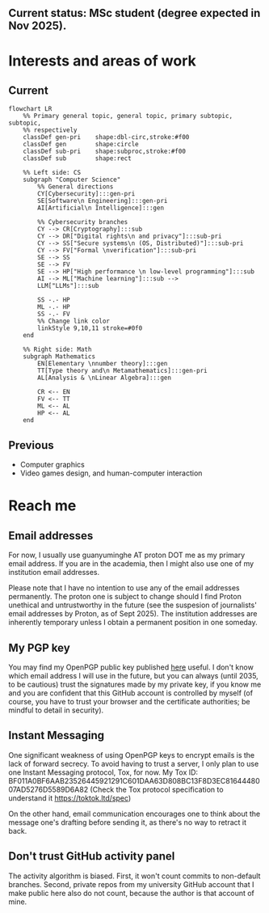 ## Current status: MSc student (degree expected in Nov 2025).

# Interests and areas of work
## Current
```mermaid
flowchart LR
	%% Primary general topic, general topic, primary subtopic, subtopic,
	%% respectively
	classDef gen-pri	shape:dbl-circ,stroke:#f00
	classDef gen		shape:circle
	classDef sub-pri	shape:subproc,stroke:#f00
	classDef sub		shape:rect

	%% Left side: CS
	subgraph "Computer Science"
		%% General directions
		CY[Cybersecurity]:::gen-pri
		SE[Software\n Engineering]:::gen-pri
		AI[Artificial\n Intelligence]:::gen

		%% Cybersecurity branches
		CY --> CR[Cryptography]:::sub
		CY --> DR["Digital rights\n and privacy"]:::sub-pri
		CY --> SS["Secure systems\n (OS, Distributed)"]:::sub-pri
		CY --> FV["Formal \nverification"]:::sub-pri
		SE --> SS
		SE --> FV
		SE --> HP["High performance \n low-level programming"]:::sub
		AI --> ML["Machine learning"]:::sub -->
		LLM["LLMs"]:::sub

		SS -.- HP
		ML -.- HP
		SS -.- FV
		%% Change link color
		linkStyle 9,10,11 stroke=#0f0 
	end

	%% Right side: Math
	subgraph Mathematics
		EN[Elementary \nnumber theory]:::gen
		TT[Type theory and\n Metamathematics]:::gen-pri
		AL[Analysis & \nLinear Algebra]:::gen

		CR <-- EN
		FV <-- TT
		ML <-- AL
		HP <-- AL
	end
```

## Previous
- Computer graphics
- Video games design, and human-computer interaction

# Reach me
## Email addresses
For now, I usually use guanyuminghe AT proton DOT me as my primary email
address. If you are in the academia, then I might also use one of my
institution email addresses.

Please note that I have no intention to use any of the email addresses
permanently. The proton one is subject to change should I find Proton unethical
and untrustworthy in the future (see the suspesion of journalists' email
addresses by Proton, as of Sept 2025). The institution addresses are
inherently temporary unless I obtain a permanent position in one someday.

## My PGP key
You may find my OpenPGP public key published
[here](https://github.com/guanyuming-he/Openpgp-key) useful.  I don't know
which email address I will use in the future, but you can always (until 2035,
to be cautious) trust the signatures made by my private key, if you know me and
you are confident that this GitHub account is controlled by myself (of course,
you have to trust your browser and the certificate authorities; be mindful to
detail in security).

## Instant Messaging
One significant weakness of using OpenPGP keys to encrypt emails is the lack of
forward secrecy. To avoid having to trust a server, I only plan to use one
Instant Messaging protocol, Tox, for now. My Tox ID:
BF011A0BF6AAB23526445921291C601DAA63D808BC13F8D3EC8164448007AD5276D5589D6A82
(Check the Tox protocol specification to understand it https://toktok.ltd/spec)

On the other hand, email communication encourages one to think about the
message one's drafting before sending it, as there's no way to retract it back. 


## Don't trust GitHub activity panel
The activity algorithm is biased. First, it won't count commits to non-default branches. 
Second, private repos from my university GitHub account that I make public here also do not count, 
because the author is that account of mine.
